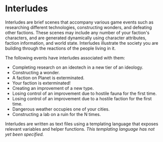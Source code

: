 # Interludes

Interludes are brief scenes that accompany various game events such as researching different technologies, constructing wonders, and defeating other factions. These scenes may include any number of your faction's characters, and are generated dynamically using character attributes, faction information, and world state. Interludes illustrate the society you are building through the reactions of the people living in it.

The following events have interludes associated with them:

- Completing research on an ideotech in a new tier of an ideology.
- Constructing a wonder.
- A faction on Planet is exterminated.
- Your faction is exterminated!
- Creating an improvement of a new type.
- Losing control of an improvement due to hostile fauna for the first time.
- Losing control of an improvement due to a hostile faction for the first time.
- Dangerous weather occupies one of your cities.
- Constructing a lab on a ruin for the N times.

Interludes are written as text files using a templating language that exposes relevant variables and helper functions. *This templating language has not yet been specified.*
